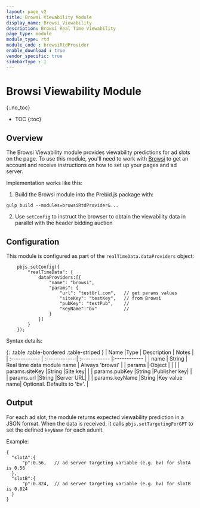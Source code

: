 ```yaml
---
layout: page_v2
title: Browsi Viewability Module
display_name: Browsi Viewability
description: Browsi Real Time Viewability
page_type: module
module_type: rtd
module_code : browsiRtdProvider
enable_download : true
vendor_specific: true
sidebarType : 1
---
```


# Browsi Viewability Module

{:.no_toc}

* TOC
{:toc}

## Overview

The Browsi Viewability module provides viewability predictions for ad slots on the page.
To use this module, you'll need to work with [Browsi](https://gobrowsi.com) to get
an account and receive instructions on how to set up your pages and ad server.

Implementation works like this:

 1) Build the Browsi module into the Prebid.js package with:

```
gulp build --modules=browsiRtdProvider&...
```

2) Use `setConfig` to instruct the browser to obtain the viewability data in parallel with the header bidding auction

## Configuration

This module is configured as part of the `realTimeData.dataProviders` object:

```
    pbjs.setConfig({
        "realTimeData": {
            dataProviders:[{          
                "name": "browsi",
                "params": {
                    "url": "testUrl.com",   // get params values
                    "siteKey": "testKey",   // from Browsi
                    "pubKey": "testPub",    //
                    "keyName":"bv"          //
                }
            }]
        }
    });
```

Syntax details:

{: .table .table-bordered .table-striped }
| Name  |Type | Description   | Notes  |
| :------------ | :------------ | :------------ |:------------ |
| name  | String | Real time data module name | Always 'browsi' |
| params  | Object   | |   |
| params.siteKey  |String   |Site key|   |
| params.pubKey  |String   |Publisher key|   |
| params.url  |String   |Server URL|   |
| params.keyName  |String   |Key value name| Optional. Defaults to 'bv'. |

## Output

For each ad slot, the module returns expected viewability prediction in a JSON format.
When the data is received, it calls `pbjs.setTargetingForGPT` to set the defined `keyName` for each adunit.

Example:

```
{
  "slotA":{
      "p":0.56,   // ad server targeting variable (e.g. bv) for slotA is 0.56
  },
  "slotB":{
      "p":0.824,  // ad server targeting variable (e.g. bv) for slotB is 0.824
  }
}
```
